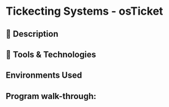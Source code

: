 <h1>Tickecting Systems - osTicket</h1>


<h2>📝 Description</h2>


<h2>🔧 Tools & Technologies</h2>



<h2>Environments Used </h2>



<h2>Program walk-through:</h2>


